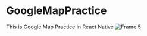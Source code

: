 # GoogleMapPractice
This is Google Map Practice in React Native
![Frame 5](https://github.com/abrar8954/GoogleMapPractice/assets/90710063/7574c88f-3915-4af2-912e-64180238e8c5)

